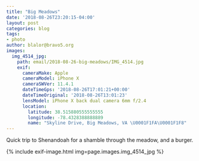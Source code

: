 ```yaml
---
title: "Big Meadows"
date: '2018-08-26T23:20:15-04:00'
layout: post
categories: blog
tags:
- photo
author: blalor@bravo5.org
images:
  img_4514_jpg:
    path: email/2018-08-26-big-meadows/IMG_4514.jpg
    exif:
      cameraMake: Apple
      cameraModel: iPhone X
      cameraSWVer: 11.4.1
      dateTimeGps: '2018-08-26T17:01:21+00:00'
      dateTimeOriginal: '2018-08-26T13:01:23'
      lensModel: iPhone X back dual camera 6mm f/2.4
      location:
        latitude: 38.515880555555555
        longitude: -78.4328388888889
        name: "Skyline Drive, Big Meadows, VA \U0001F1FA\U0001F1F8"
---
```


Quick trip to Shenandoah for a shamble through the meadow, and a burger. 

{% include exif-image.html img=page.images.img_4514_jpg %}
